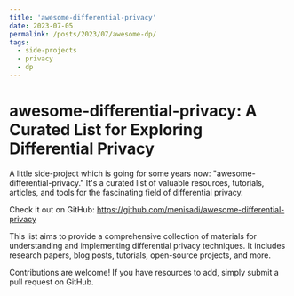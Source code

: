 ```yaml
---
title: 'awesome-differential-privacy'
date: 2023-07-05
permalink: /posts/2023/07/awesome-dp/
tags:
  - side-projects 
  - privacy 
  - dp 
---
```


# awesome-differential-privacy: A Curated List for Exploring Differential Privacy

A little side-project which is going for some years now: "awesome-differential-privacy." It's a curated list of valuable resources, tutorials, articles, and tools for the fascinating field of differential privacy.

Check it out on GitHub: https://github.com/menisadi/awesome-differential-privacy

This list aims to provide a comprehensive collection of materials for understanding and implementing differential privacy techniques. It includes research papers, blog posts, tutorials, open-source projects, and more. 

Contributions are welcome! If you have resources to add, simply submit a pull request on GitHub. 


